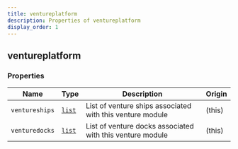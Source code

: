 ```yaml
---
title: ventureplatform
description: Properties of ventureplatform
display_order: 1
---
```


## ventureplatform

### Properties

| Name | Type | Description | Origin |
|------|------|-------------|--------|
| `ventureships` | [`list`](./list.md) | List of venture ships associated with this venture module | (this) |
| `venturedocks` | [`list`](./list.md) | List of venture docks associated with this venture module | (this) |

